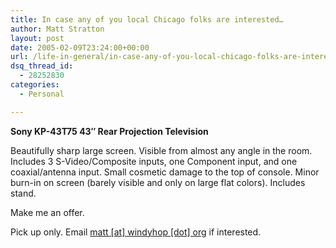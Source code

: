 ```yaml
---
title: In case any of you local Chicago folks are interested…
author: Matt Stratton
layout: post
date: 2005-02-09T23:24:00+00:00
url: /life-in-general/in-case-any-of-you-local-chicago-folks-are-interested-2
dsq_thread_id:
  - 28252830
categories:
  - Personal

---
```

**Sony KP-43T75 43&#8243; Rear Projection Television**
  
Beautifully sharp large screen. Visible from almost any angle in the room. Includes 3 S-Video/Composite inputs, one Component input, and one coaxial/antenna input. Small cosmetic damage to the top of console. Minor burn-in on screen (barely visible and only on large flat colors). Includes stand.

Make me an offer.

Pick up only. Email [matt [at] windyhop [dot] org][1] if interested.

 [1]: javascript:DeCryptX('3p2c2v2v3C1x1j0n1e3|3k3r2r200o1s3j')